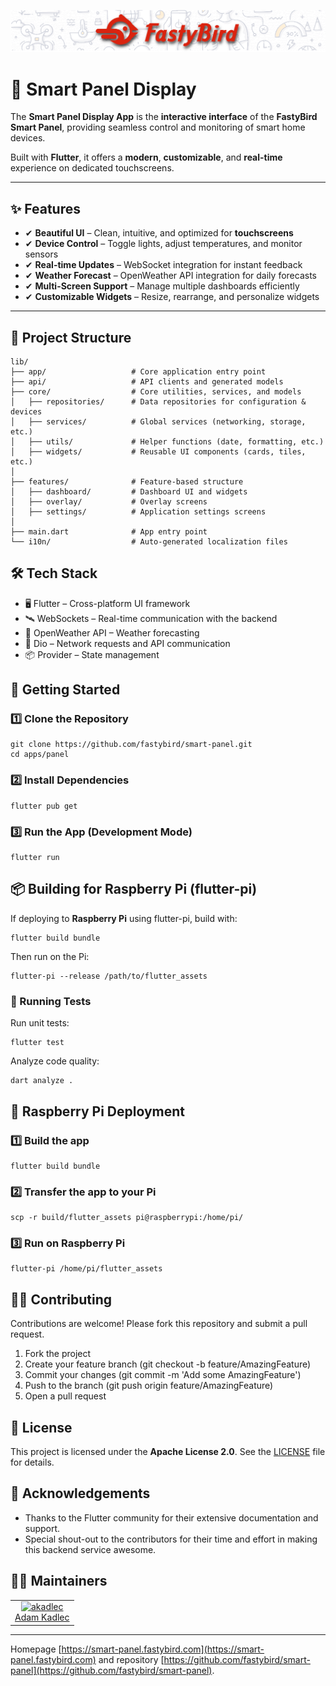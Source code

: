 <p align="center">
  <img src="https://github.com/fastybird/.github/blob/main/assets/repo_title.png?raw=true" alt="FastyBird"/>
</p>

# 📱 Smart Panel Display

The **Smart Panel Display App** is the **interactive interface** of the **FastyBird Smart Panel**, providing seamless
control and monitoring of smart home devices.

Built with **Flutter**, it offers a **modern**, **customizable**, and **real-time** experience on dedicated touchscreens.

---

## ✨ Features

- ✔ **Beautiful UI** – Clean, intuitive, and optimized for **touchscreens**
- ✔ **Device Control** – Toggle lights, adjust temperatures, and monitor sensors
- ✔ **Real-time Updates** – WebSocket integration for instant feedback
- ✔ **Weather Forecast** – OpenWeather API integration for daily forecasts
- ✔ **Multi-Screen Support** – Manage multiple dashboards efficiently
- ✔ **Customizable Widgets** – Resize, rearrange, and personalize widgets  

---

## 📂 Project Structure

```plaintext
lib/
├── app/                   # Core application entry point
├── api/                   # API clients and generated models
├── core/                  # Core utilities, services, and models
│   ├── repositories/      # Data repositories for configuration & devices
│   ├── services/          # Global services (networking, storage, etc.)
│   ├── utils/             # Helper functions (date, formatting, etc.)
│   ├── widgets/           # Reusable UI components (cards, tiles, etc.)
│
├── features/              # Feature-based structure
│   ├── dashboard/         # Dashboard UI and widgets
│   ├── overlay/           # Overlay screens
│   ├── settings/          # Application settings screens
│
├── main.dart              # App entry point
└── i10n/                  # Auto-generated localization files
```

## 🛠️ Tech Stack

- 🖥️ Flutter – Cross-platform UI framework
- 🛰️ WebSockets – Real-time communication with the backend
- 📡 OpenWeather API – Weather forecasting
- 🔗 Dio – Network requests and API communication
- 📦 Provider – State management

## 🚀 Getting Started

### 1️⃣ Clone the Repository

```shell
git clone https://github.com/fastybird/smart-panel.git
cd apps/panel
```

### 2️⃣ Install Dependencies

```shell
flutter pub get
```

### 3️⃣ Run the App (Development Mode)

```shell
flutter run
```

## 📦 Building for Raspberry Pi (flutter-pi)

If deploying to **Raspberry Pi** using flutter-pi, build with:

```shell
flutter build bundle
```

Then run on the Pi:

```shell
flutter-pi --release /path/to/flutter_assets
```

### 🧪 Running Tests

Run unit tests:

```shell
flutter test
```

Analyze code quality:

```shell
dart analyze .
```

## 📡 Raspberry Pi Deployment

### 1️⃣ Build the app

```shell
flutter build bundle
```

### 2️⃣ Transfer the app to your Pi

```shell
scp -r build/flutter_assets pi@raspberrypi:/home/pi/
```

### 3️⃣ Run on Raspberry Pi

```shell
flutter-pi /home/pi/flutter_assets
```

## 👨‍💻 Contributing

Contributions are welcome! Please fork this repository and submit a pull request.

1. Fork the project
2. Create your feature branch (git checkout -b feature/AmazingFeature)
3. Commit your changes (git commit -m 'Add some AmazingFeature')
4. Push to the branch (git push origin feature/AmazingFeature)
5. Open a pull request

## 📜 License

This project is licensed under the **Apache License 2.0**. See the [LICENSE](https://github.com/FastyBird/smart-panel/blob/main/LICENSE.md) file for details.

## 🌟 Acknowledgements

- Thanks to the Flutter community for their extensive documentation and support.
- Special shout-out to the contributors for their time and effort in making this backend service awesome.

## 👨‍💻 Maintainers

<table>
	<tbody>
		<tr>
			<td align="center">
				<a href="https://github.com/akadlec">
					<img alt="akadlec" width="80" height="80" src="https://avatars3.githubusercontent.com/u/1866672?s=460&amp;v=4" />
				</a>
				<br>
				<a href="https://github.com/akadlec">Adam Kadlec</a>
			</td>
		</tr>
	</tbody>
</table>

***
Homepage [https://smart-panel.fastybird.com](https://smart-panel.fastybird.com) and
repository [https://github.com/fastybird/smart-panel](https://github.com/fastybird/smart-panel).

